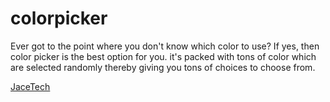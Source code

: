 # colorpicker

Ever got to the point where you don't know which color to use? If yes, then color picker is the best option for you.  it's packed with tons of color which are selected randomly thereby giving you tons of choices to choose from. 

[JaceTech](https://facebook.com/chidindu.aneke)
